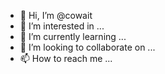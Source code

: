 - 👋 Hi, I’m @cowait
- 👀 I’m interested in ...
- 🌱 I’m currently learning ...
- 💞️ I’m looking to collaborate on ...
- 📫 How to reach me ...

<!---
cowait/cowait is a ✨ special ✨ repository because its `README.md` (this file) appears on your GitHub profile.
You can click the Preview link to take a look at your changes.
--->
